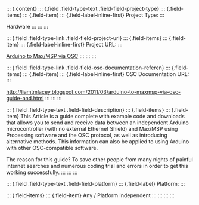::: {.content}
::: {.field .field-type-text .field-field-project-type}
::: {.field-items}
::: {.field-item}
::: {.field-label-inline-first}
Project Type:
:::

Hardware
:::
:::
:::

::: {.field .field-type-link .field-field-project-url}
::: {.field-items}
::: {.field-item}
::: {.field-label-inline-first}
Project URL:
:::

[Arduino to Max/MSP via
OSC](http://liamtmlacey.blogspot.com/2011/03/arduino-to-maxmsp-via-osc-guide-and.html)
:::
:::
:::

::: {.field .field-type-link .field-field-osc-documentation-referen}
::: {.field-items}
::: {.field-item}
::: {.field-label-inline-first}
OSC Documentation URL:
:::

<http://liamtmlacey.blogspot.com/2011/03/arduino-to-maxmsp-via-osc-guide-and.html>
:::
:::
:::

::: {.field .field-type-text .field-field-description}
::: {.field-items}
::: {.field-item}
This Article is a guide complete with example code and downloads that
allows you to send and receive data between an independent Arduino
microcontroller (with no external Ethernet Shield) and Max/MSP using
Processing software and the OSC protocol, as well as introducing
alternative methods. This information can also be applied to using
Arduino with other OSC-compatible software.

The reason for this guide? To save other people from many nights of
painful internet searches and numerous coding trial and errors in order
to get this working successfully.
:::
:::
:::

::: {.field .field-type-text .field-field-platform}
::: {.field-label}
Platform:
:::

::: {.field-items}
::: {.field-item}
Any / Platform Independent
:::
:::
:::
:::
